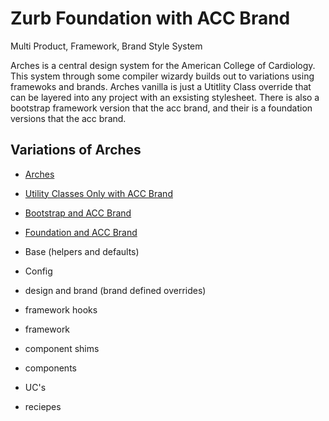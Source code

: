 # Zurb Foundation with ACC Brand

Multi Product, Framework, Brand Style System

Arches is a central design system for the American College of Cardiology.   This system through some compiler wizardy builds out to variations using framewoks and brands. Arches vanilla is just a Utitlity Class override that can be layered into any project with an exsisting stylesheet. There is also a bootstrap framework version that the acc brand, and their is a foundation versions that the acc brand. 

## Variations of Arches
- [Arches](../)
- [Utility Classes Only with ACC Brand](../noframework_acc/)
- [Bootstrap and ACC Brand](../boot_acc/)
- [Foundation and ACC Brand](../zurb_acc/)


-   Base (helpers and defaults)
-   Config
-   design and brand (brand defined overrides)
-   framework hooks
-   framework
-   component shims
-   components
-   UC's
-   reciepes
